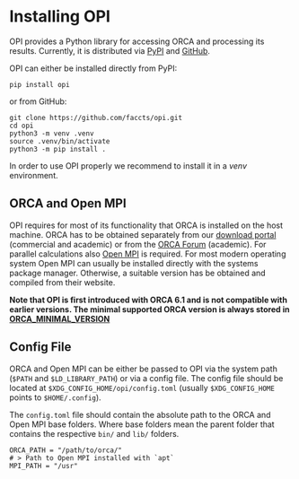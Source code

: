 # Installing OPI

OPI provides a Python library for accessing ORCA and processing its results. Currently, it is distributed via [PyPI](https://pypi.org/project/opi) and [GitHub](https://github.com/faccts/opi).

OPI can either be installed directly from PyPI:

```
pip install opi
```

or from GitHub:

```
git clone https://github.com/faccts/opi.git
cd opi
python3 -m venv .venv
source .venv/bin/activate
python3 -m pip install .
```

In order to use OPI properly we recommend to install it in a _venv_ environment.

## ORCA and Open MPI

OPI requires for most of its functionality that ORCA is installed on the host machine.
ORCA has to be obtained separately from our [download portal](https://www.faccts.de/orca/) (commercial and academic) or from the [ORCA Forum](https://orcaforum.kofo.mpg.de) (academic).
For parallel calculations also [Open MPI](https://www.open-mpi.org/) is required.
For most modern operating system Open MPI can usually be installed directly with the systems package manager.
Otherwise, a suitable version has be obtained and compiled from their website.

**Note that OPI is first introduced with ORCA 6.1 and is not compatible with earlier versions.
The minimal supported ORCA version is always stored in [ORCA_MINIMAL_VERSION](https://github.com/faccts/opi/blob/main/src/opi/__init__.py)**


## Config File

ORCA and Open MPI can be either be passed to OPI via the system path (`$PATH` and `$LD_LIBRARY_PATH`) or via a config file.
The config file should be located at `$XDG_CONFIG_HOME/opi/config.toml` (usually `$XDG_CONFIG_HOME` points to `$HOME/.config`).

The `config.toml` file should contain the absolute path to the ORCA and Open MPI base folders.
Where base folders mean the parent folder that contains the respective `bin/` and `lib/` folders.

```
ORCA_PATH = "/path/to/orca/"
# > Path to Open MPI installed with `apt`
MPI_PATH = "/usr"
```
